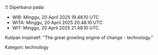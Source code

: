 ⏰ Diperbarui pada:
- WIB: Minggu, 20 April 2025 19.48.10 UTC
- WITA: Minggu, 20 April 2025 20.48.10 UTC
- WIT: Minggu, 20 April 2025 21.48.10 UTC

Kutipan Inspiratif:
"The great growling engine of change - technology."


Kategori: technology

